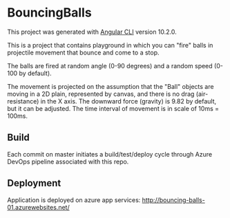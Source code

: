 # BouncingBalls

This project was generated with [Angular CLI](https://github.com/angular/angular-cli) version 10.2.0.

This is a project that contains playground in which you can "fire" balls in projectile movement that bounce and come to a stop. 

The balls are fired at random angle (0-90 degrees) and a random speed (0-100 by default). 

The movement is projected on the assumption that the "Ball" objects are moving in a 2D plain, represented by canvas, and there is no drag (air-resistance) in the X axis. The downward force (gravity) is 9.82 by default, but it can be adjusted. The time interval of movement is in scale of 10ms = 100ms. 

## Build

Each commit on master initiates a build/test/deploy cycle through Azure DevOps pipeline associated with this repo.

## Deployment

Application is deployed on azure app services: http://bouncing-balls-01.azurewebsites.net/
